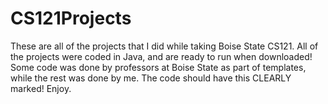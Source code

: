 # CS121Projects
These are all of the projects that I did while taking Boise State CS121. All of the projects were coded in Java, and are ready to run when downloaded! Some code was done by professors at Boise State as part of templates, while the rest was done by me. The code should have this CLEARLY marked! Enjoy.
